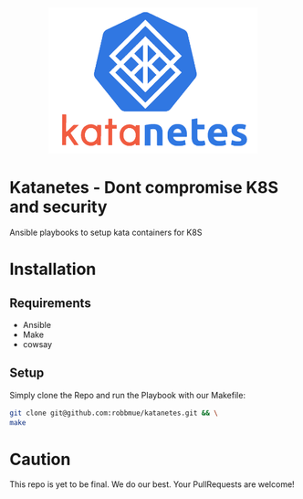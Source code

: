 <center>
    <img height="256px" width="auto" src="assets/katanetes_transparent.png" />  
</center>

# Katanetes - Dont compromise K8S and security
Ansible playbooks to setup kata containers for K8S

# Installation
## Requirements
* Ansible
* Make
* cowsay
## Setup
Simply clone the Repo and run the Playbook with our Makefile:
```bash
git clone git@github.com:robbmue/katanetes.git && \
make
```
# Caution
This repo is yet to be final.
We do our best. Your PullRequests are welcome!
